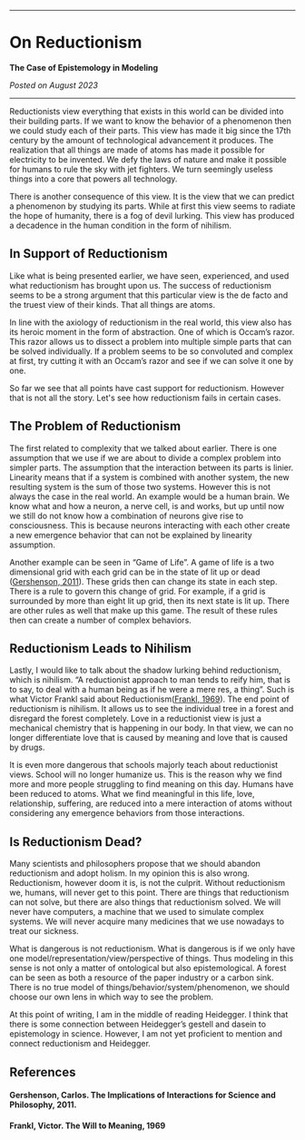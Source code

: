 ***

# On Reductionism

**The Case of Epistemology in Modeling**

*Posted on August 2023*

***

Reductionists view everything that exists in this world can be divided into their building parts. If we want to know the behavior of a phenomenon then we could study each of their parts. This view has made it big since the 17th century by the amount of technological advancement it produces. The realization that all things are made of atoms has made it possible for electricity to be invented. We defy the laws of nature and make it possible for humans to rule the sky with jet fighters. We turn seemingly useless things into a core that powers all technology.

There is another consequence of this view. It is the view that we can predict a phenomenon by studying its parts. While at first this view seems to radiate the hope of humanity, there is a fog of devil lurking. This view has produced a decadence in the human condition in the form of nihilism.

## In Support of Reductionism

Like what is being presented earlier, we have seen, experienced, and used what reductionism has brought upon us. The success of reductionism seems to be a strong argument that this particular view is the de facto and the truest view of their kinds. That all things are atoms.

In line with the axiology of reductionism in the real world, this view also has its heroic moment in the form of abstraction. One of which is Occam’s razor. This razor allows us to dissect a problem into multiple simple parts that can be solved individually. If a problem seems to be so convoluted and complex at first, try cutting it with an Occam’s razor and see if we can solve it one by one.

So far we see that all points have cast support for reductionism. However that is not all the story. Let's see how reductionism fails in certain cases.

## The Problem of Reductionism

The first related to complexity that we talked about earlier. There is one assumption that we use if we are about to divide a complex problem into simpler parts. The assumption that the interaction between its parts is linier. Linearity means that if a system is combined with another system, the new resulting system is the sum of those two systems. However this is not always the case in the real world. An example would be a human brain. We know what and how a neuron, a nerve cell, is and works, but up until now we still do not know how a combination of neurons give rise to consciousness. This is because neurons interacting with each other create a new emergence behavior that can not be explained by linearity assumption.

Another example can be seen in “Game of Life”. A game of life is a two dimensional grid with each grid can be in the state of lit up or dead ([Gershenson, 2011](#gershenson-carlos-the-implications-of-interactions-for-science-and-philosophy-2011)). These grids then can change its state in each step. There is a rule to govern this change of grid. For example, if a grid is surrounded by more than eight lit up grid, then its next state is lit up. There are other rules as well that make up this game. The result of these rules then can create a number of complex behaviors.

## Reductionism Leads to Nihilism

Lastly, I would like to talk about the shadow lurking behind reductionism, which is nihilism. “A reductionist approach to man tends to reify him, that is to say, to deal with a human being as if he were a mere res, a thing”. Such is what Victor Frankl said about Reductionism([Frankl, 1969](#frankl-victor-the-will-to-meaning-1969)). The end point of reductionism is nihilism. It allows us to see the individual tree in a forest and disregard the forest completely. Love in a reductionist view is just a mechanical chemistry that is happening in our body. In that view, we can no longer differentiate love that is caused by meaning and love that is caused by drugs.

It is even more dangerous that schools majorly teach about reductionist views. School will no longer humanize us. This is the reason why we find more and more people struggling to find meaning on this day. Humans have been reduced to atoms. What we find meaningful in this life, love, relationship, suffering, are reduced into a mere interaction of atoms without considering any emergence behaviors from those interactions.

## Is Reductionism Dead?

Many scientists and philosophers propose that we should abandon reductionism and adopt holism. In my opinion this is also wrong. Reductionism, however doom it is, is not the culprit. Without reductionism we, humans, will never get to this point. There are things that reductionism can not solve, but there are also things that reductionism solved. We will never have computers, a machine that we used to simulate complex systems. We will never acquire many medicines that we use nowadays to treat our sickness.

What is dangerous is not reductionism. What is dangerous is if we only have one model/representation/view/perspective of things. Thus modeling in this sense is not only a matter of ontological but also epistemological. A forest can be seen as both a resource of the paper industry or a carbon sink. There is no true model of things/behavior/system/phenomenon, we should choose our own lens in which way to see the problem.

At this point of writing, I am in the middle of reading Heidegger. I think that there is some connection between Heidegger’s gestell and dasein to epistemology in science. However, I am not yet proficient to mention and connect reductionism and Heidegger.

## References

#### Gershenson, Carlos. The Implications of Interactions for Science and Philosophy, 2011.

#### Frankl, Victor. The Will to Meaning, 1969
